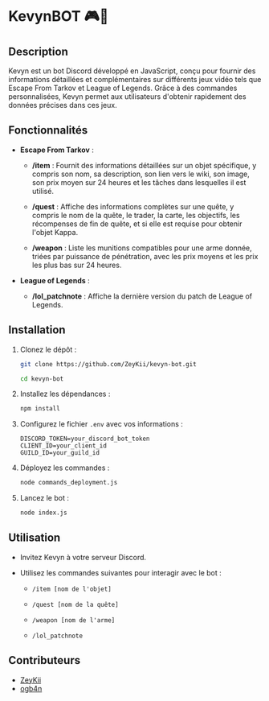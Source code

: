 # KevynBOT 🎮🤖

## Description
Kevyn est un bot Discord développé en JavaScript, conçu pour fournir des informations détaillées et complémentaires sur différents jeux vidéo tels que Escape From Tarkov et League of Legends. Grâce à des commandes personnalisées, Kevyn permet aux utilisateurs d'obtenir rapidement des données précises dans ces jeux.

## Fonctionnalités

- **Escape From Tarkov** :
  - **/item** : Fournit des informations détaillées sur un objet spécifique, y compris son nom, sa description, son lien vers le wiki, son image, son prix moyen sur 24 heures et les tâches dans lesquelles il est utilisé.

  - **/quest** : Affiche des informations complètes sur une quête, y compris le nom de la quête, le trader, la carte, les objectifs, les récompenses de fin de quête, et si elle est requise pour obtenir l'objet Kappa.

  - **/weapon** : Liste les munitions compatibles pour une arme donnée, triées par puissance de pénétration, avec les prix moyens et les prix les plus bas sur 24 heures.

- **League of Legends** :
  - **/lol_patchnote** : Affiche la dernière version du patch de League of Legends.

## Installation

1. Clonez le dépôt :
    ```bash
    git clone https://github.com/ZeyKii/kevyn-bot.git

    cd kevyn-bot
    ```

2. Installez les dépendances :
    ```bash
    npm install
    ```

3. Configurez le fichier `.env` avec vos informations :
    ```plaintext
    DISCORD_TOKEN=your_discord_bot_token
    CLIENT_ID=your_client_id
    GUILD_ID=your_guild_id
    ```

4. Déployez les commandes :
    ```bash
    node commands_deployment.js
    ```

5. Lancez le bot :
    ```bash
    node index.js
    ```

## Utilisation

- Invitez Kevyn à votre serveur Discord.

- Utilisez les commandes suivantes pour interagir avec le bot :
  - `/item [nom de l'objet]`
  - `/quest [nom de la quête]`
  - `/weapon [nom de l'arme]`

  - `/lol_patchnote`

## Contributeurs

- [ZeyKii](https://github.com/ZeyKii/ZeyKii)
- [ogb4n](https://github.com/ogb4n/ogb4n)
